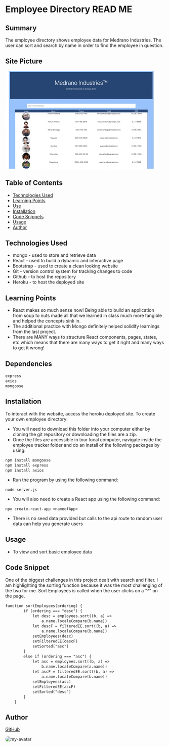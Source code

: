 # Employee Directory READ ME
        
## Summary
The employee directory shows employee data for Medrano Industries. The user can sort and search by name in order to find the employee in question.

## Site Picture

![site](client/public/site_image.gif)

## Table of Contents

- [Technologies Used](#Technologies-Used)
- [Learning Points](#Learning-Points)
- [Use](#Use)
- [Installation](#Installation)
- [Code Snippets](#Code-Snippets)
- [Usage](#Usage)
- [Author](#Author)

## Technologies Used
- mongo - used to store and retrieve data
- React - used to build a dybamic and interactive page
- Bootstrap - used to create a clean looking website
- Git - version control system for tracking changes to code
- Github - to host the repository
- Heroku - to host the deployed site

## Learning Points
- React makes so much sense now! Being able to build an application from soup to nuts made all that we learned in class much more tangible and helped the concepts sink in.
- The additional practice with Mongo definitely helped solidify learnings from the last project.
- There are MANY ways to structure React components, pages, states, etc which means that there are many ways to get it right and many ways to get it wrong!

## Dependencies
```
express
axios
mongoose
```
## Installation
To interact with the website, access the heroku deployed site. To create your own employee directory:

- You will need to download this folder into your computer either by cloning the git repository or downloading the files are a zip.
- Once the files are accessible in tour local computer, navigate inside the employee tracker folder and do an install of the following packages by using: 
```
npm install mongoose
npm install express
npm install axios

```

- Run the program by using the following command:
```
node server.js
```

- You will also need to create a React app using the following command:
```
npx create-react-app <nameofApp>
```

- There is no seed data provided but calls to the api route to random user data can help you generate users


## Usage
- To view and sort basic employee data

## Code Snippet
One of the biggest challenges in this project dealt with search and filter. I am highlighting the sorting function because it was the most challenging of the two for me. Sort Employees is called when the user clicks on a "^" on the page.

```
function sortEmployees(ordering) {
        if (ordering === "desc") {
            let desc = employees.sort((b, a) =>
                a.name.localeCompare(b.name))
            let descF = filteredEE.sort((b, a) =>
                a.name.localeCompare(b.name))
            setEmployees(desc)
            setFilteredEE(descF)
            setSorted("asc")
        }
        else if (ordering === "asc") {
            let asc = employees.sort((b, a) =>
                b.name.localeCompare(a.name))
            let ascF = filteredEE.sort((b, a) =>
                a.name.localeCompare(b.name))
            setEmployees(asc)
            setFilteredEE(ascF)
            setSorted("desc")
        }
    }
```


## Author
[GitHub](https://github.com/analoo)

<img src='https://avatars3.githubusercontent.com/u/8609011?v=4' alt = "my-avatar" style = "width: 40px; border-radius: 15px;"/>